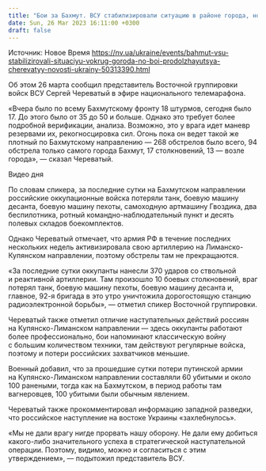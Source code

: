 ```yaml
---
title: "Бои за Бахмут. ВСУ стабилизировали ситуацию в районе города, но бои еще продолжаются — Череватый"
date: Sun, 26 Mar 2023 16:11:00 +0300
draft: false
---
```

Источник: Новое Время https://nv.ua/ukraine/events/bahmut-vsu-stabilizirovali-situaciyu-vokrug-goroda-no-boi-prodolzhayutsya-cherevatyy-novosti-ukrainy-50313390.html


Об этом 26 марта сообщил представитель Восточной группировки войск ВСУ Сергей Череватый в эфире национального телемарафона.

«Вчера было по всему Бахмутскому фронту 18 штурмов, сегодня было 17. До этого было от 35 до 50 и больше. Однако это требует более подробной верификации, анализа. Возможно, это у врага идет маневр резервами их, рекогносцировка сил. Огонь пока он ведет такой же плотный по Бахмутскому направлению — 268 обстрелов было всего, 94 обстрела только самого города Бахмут, 17 столкновений, 13 — возле города», — сказал Череватый.

  Видео дня   

По словам спикера, за последние сутки на Бахмутском направлении российские оккупационные войска потеряли танк, боевую машину десанта, боевую машину пехоты, самоходную артмашину Гвоздика, два беспилотника, ротный командно-наблюдательный пункт и десять полевых складов боекомплектов.

Однако Череватый отмечает, что армия РФ в течение последних нескольких недель активизировала свою артиллерию на Лиманско-Купянском направлении, поэтому обстрелы там не прекращаются.

«За последние сутки оккупанты нанесли 370 ударов со ствольной и реактивной артиллерии. Там произошло 10 боевых столкновений, враг потерял танк, боевую машину пехоты, боевую машину десанта и, главное, 92-я бригада в это утро уничтожила дорогостоящую станцию радиоэлектронной борьбы», — отметил спикер Восточной группировки.

Череватый также отметил отличие наступательных действий россиян на Купянско-Лиманском направлении — здесь оккупанты работают более профессионально, бои напоминают классическую войну с большим количеством техники, там действуют регулярные войска, поэтому и потери российских захватчиков меньшие.

Военный добавил, что за прошедшие сутки потери путинской армии на Купянско-Лиманском направлении составляли 60 убитыми и около 100 ранеными, тогда как на Бахмутском, в период работы там вагнеровцев, 100 убитыми были обычным явлением.

Череватый также прокомментировал информацию западной разведки, что российское наступление на востоке Украины «захлебнулось».

«Мы не дали врагу нигде прорвать нашу оборону. Не дали ему добиться какого-либо значительного успеха в стратегической наступательной операции. Поэтому, видимо, можно и согласиться с этим утверждением», — подытожил представитель ВСУ.
